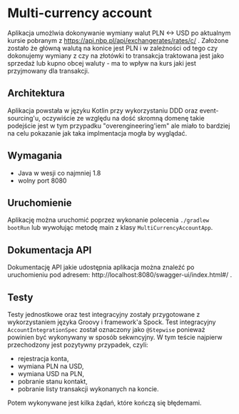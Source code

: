 # Multi-currency account

Aplikacja umożlwia dokonywanie wymiany walut PLN <-> USD po aktualnym kursie pobranym z https://api.nbp.pl/api/exchangerates/rates/c/ .
Założone zostało że główną walutą na konice jest PLN i w zależności od tego czy dokonujemy wymiany z czy na złotówki to transakcja 
traktowana jest jako sprzedaż lub kupno obcej waluty - ma to wpływ na kurs jaki jest przyjmowany dla transakcji.

## Architektura
Aplikacja powstała w języku Kotlin przy wykorzystaniu DDD oraz event-sourcing'u, oczywiście ze względu na dość skromną domenę 
takie podejście jest w tym przypadku "overengineering'iem" ale miało to bardziej na celu pokazanie jak taka implmentacja mogła by wyglądać. 

## Wymagania
- Java w wesji co najmniej 1.8
- wolny port 8080

## Uruchomienie
Aplikację można uruchomić poprzez wykonanie polecenia `./gradlew bootRun` lub wywołując metodę main z klasy `MultiCurrencyAccountApp`. 

## Dokumentacja API
Dokumentację API jakie udostępnia aplikacja można znaleźć po uruchomieniu pod adresem: http://localhost:8080/swagger-ui/index.html#/ .

## Testy
Testy jednostkowe oraz test integracyjny zostały przygotowane z wykorzystaniem języka Groovy i framework'a Spock.
Test integracyjny `AccountIntegrationSpec` został oznaczony jako `@Stepwise` ponieważ powinien być wykonywany w sposób sekwncyjny.
W tym teście najpierw przechodzony jest pozytywny przypadek, czyli: 
- rejestracja konta,
- wymiana PLN na USD,
- wymiana USD na PLN,
- pobranie stanu kontakt,
- pobranie listy transakcji wykonanych na koncie.

Potem wykonywane jest kilka żądań, które kończą się błędemami.
